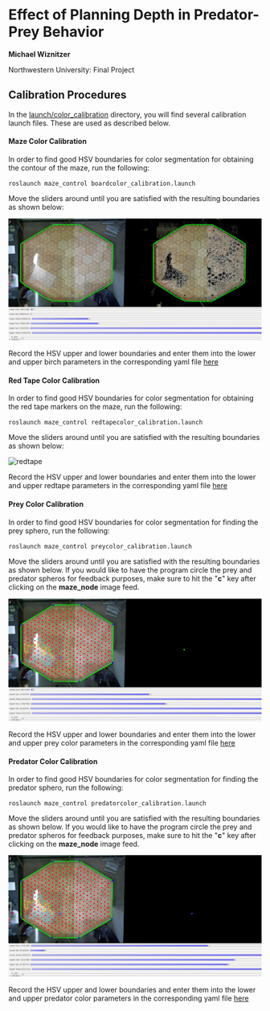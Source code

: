 # Effect of Planning Depth in Predator-Prey Behavior
**Michael Wiznitzer**

Northwestern University: Final Project

## Calibration Procedures
In the [launch/color_calibration](launch/color_calibration) directory, you will find several calibration launch files. These are used as described below.

#### Maze Color Calibration
In order to find good HSV boundaries for color segmentation for obtaining the contour of the maze, run the following:

```
roslaunch maze_control boardcolor_calibration.launch
```

Move the sliders around until you are satisfied with the resulting boundaries as shown below:

![boardcolor](../../imgs/boardcolor.png)

Record the HSV upper and lower boundaries and enter them into the lower and upper birch parameters in the corresponding yaml file [here](../../param/mazecolor_calib.yaml)

#### Red Tape Color Calibration
In order to find good HSV boundaries for color segmentation for obtaining the red tape markers on the maze, run the following:

```
roslaunch maze_control redtapecolor_calibration.launch
```

Move the sliders around until you are satisfied with the resulting boundaries as shown below:

![redtape](../../imgs/redtape.png])

Record the HSV upper and lower boundaries and enter them into the lower and upper redtape parameters in the corresponding yaml file [here](../../param/mazecolor_calib.yaml)

#### Prey Color Calibration
In order to find good HSV boundaries for color segmentation for finding the prey sphero, run the following:

```
roslaunch maze_control preycolor_calibration.launch
```

Move the sliders around until you are satisfied with the resulting boundaries as shown below. If you would like to have the program circle the prey and predator spheros for feedback purposes, make sure to hit the "**c**" key after clicking on the **maze_node** image feed.

![preycolor](../../imgs/preycolor.png)

Record the HSV upper and lower boundaries and enter them into the lower and upper prey color parameters in the corresponding yaml file [here](../../param/spherocolor_calib.yaml)

#### Predator Color Calibration
In order to find good HSV boundaries for color segmentation for finding the predator sphero, run the following:

```
roslaunch maze_control predatorcolor_calibration.launch
```

Move the sliders around until you are satisfied with the resulting boundaries as shown below. If you would like to have the program circle the prey and predator spheros for feedback purposes, make sure to hit the "**c**" key after clicking on the **maze_node** image feed.

![predatorcolor](../../imgs/predatorcolor.png)

Record the HSV upper and lower boundaries and enter them into the lower and upper predator color parameters in the corresponding yaml file [here](../../param/spherocolor_calib.yaml)
